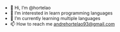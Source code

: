- 👋 Hi, I’m @hortelao
- 👀 I’m interested in learn programming languages
- 🌱 I’m currently learning multiple languages
- 📫 How to reach me andrehortelao93@gmail.com

<!---
hortelao/hortelao is a ✨ special ✨ repository because its `README.md` (this file) appears on your GitHub profile.
You can click the Preview link to take a look at your changes.
--->
